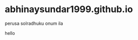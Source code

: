 # abhinaysundar1999.github.io
perusa solradhuku onum ila
<html>
  <body>
    hello
  </body>
</html>
